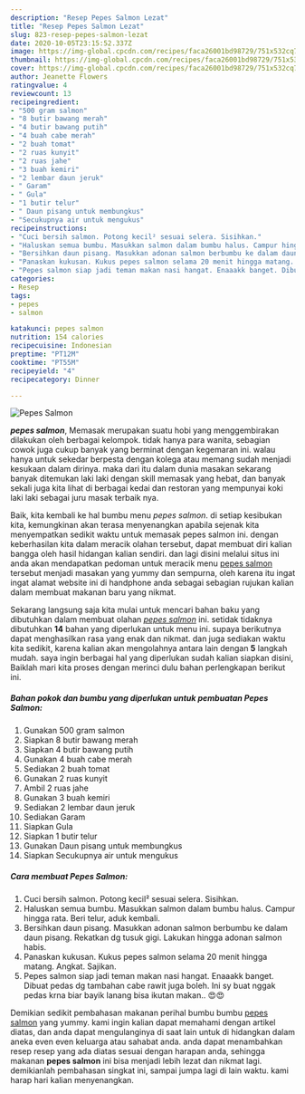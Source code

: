 ```yaml
---
description: "Resep Pepes Salmon Lezat"
title: "Resep Pepes Salmon Lezat"
slug: 823-resep-pepes-salmon-lezat
date: 2020-10-05T23:15:52.337Z
image: https://img-global.cpcdn.com/recipes/faca26001bd98729/751x532cq70/pepes-salmon-foto-resep-utama.jpg
thumbnail: https://img-global.cpcdn.com/recipes/faca26001bd98729/751x532cq70/pepes-salmon-foto-resep-utama.jpg
cover: https://img-global.cpcdn.com/recipes/faca26001bd98729/751x532cq70/pepes-salmon-foto-resep-utama.jpg
author: Jeanette Flowers
ratingvalue: 4
reviewcount: 13
recipeingredient:
- "500 gram salmon"
- "8 butir bawang merah"
- "4 butir bawang putih"
- "4 buah cabe merah"
- "2 buah tomat"
- "2 ruas kunyit"
- "2 ruas jahe"
- "3 buah kemiri"
- "2 lembar daun jeruk"
- " Garam"
- " Gula"
- "1 butir telur"
- " Daun pisang untuk membungkus"
- "Secukupnya air untuk mengukus"
recipeinstructions:
- "Cuci bersih salmon. Potong kecil² sesuai selera. Sisihkan."
- "Haluskan semua bumbu. Masukkan salmon dalam bumbu halus. Campur hingga rata. Beri telur, aduk kembali."
- "Bersihkan daun pisang. Masukkan adonan salmon berbumbu ke dalam daun pisang. Rekatkan dg tusuk gigi. Lakukan hingga adonan salmon habis."
- "Panaskan kukusan. Kukus pepes salmon selama 20 menit hingga matang. Angkat. Sajikan."
- "Pepes salmon siap jadi teman makan nasi hangat. Enaaakk banget. Dibuat pedas dg tambahan cabe rawit juga boleh. Ini sy buat nggak pedas krna biar bayik lanang bisa ikutan makan.. 😍😍"
categories:
- Resep
tags:
- pepes
- salmon

katakunci: pepes salmon 
nutrition: 154 calories
recipecuisine: Indonesian
preptime: "PT12M"
cooktime: "PT55M"
recipeyield: "4"
recipecategory: Dinner

---
```



![Pepes Salmon](https://img-global.cpcdn.com/recipes/faca26001bd98729/751x532cq70/pepes-salmon-foto-resep-utama.jpg)

<b><i>pepes salmon</i></b>, Memasak merupakan suatu hobi yang menggembirakan dilakukan oleh berbagai kelompok. tidak hanya para wanita, sebagian cowok juga cukup banyak yang berminat dengan kegemaran ini. walau hanya untuk sekedar berpesta dengan kolega atau memang sudah menjadi kesukaan dalam dirinya. maka dari itu dalam dunia masakan sekarang banyak ditemukan laki laki dengan skill memasak yang hebat, dan banyak sekali juga kita lihat di berbagai kedai dan restoran yang mempunyai koki laki laki sebagai juru masak terbaik nya.



Baik, kita kembali ke hal bumbu menu <i>pepes salmon</i>. di setiap kesibukan kita, kemungkinan akan terasa menyenangkan apabila sejenak kita menyempatkan sedikit waktu untuk memasak pepes salmon ini. dengan keberhasilan kita dalam meracik olahan tersebut, dapat membuat diri kalian bangga oleh hasil hidangan kalian sendiri. dan lagi disini melalui situs ini anda akan mendapatkan pedoman untuk meracik menu <u>pepes salmon</u> tersebut menjadi masakan yang yummy dan sempurna, oleh karena itu ingat ingat alamat website ini di handphone anda sebagai sebagian rujukan kalian dalam membuat makanan baru yang nikmat.


Sekarang langsung saja kita mulai untuk mencari bahan baku yang dibutuhkan dalam membuat olahan <u><i>pepes salmon</i></u> ini. setidak tidaknya dibutuhkan <b>14</b> bahan yang diperlukan untuk menu ini. supaya berikutnya dapat menghasilkan rasa yang enak dan nikmat. dan juga sediakan waktu kita sedikit, karena kalian akan mengolahnya antara lain dengan <b>5</b> langkah mudah. saya ingin berbagai hal yang diperlukan sudah kalian siapkan disini, Baiklah mari kita proses dengan merinci dulu bahan perlengkapan berikut ini.

<!--inarticleads1-->

##### Bahan pokok dan bumbu yang diperlukan untuk pembuatan Pepes Salmon:

1. Gunakan 500 gram salmon
1. Siapkan 8 butir bawang merah
1. Siapkan 4 butir bawang putih
1. Gunakan 4 buah cabe merah
1. Sediakan 2 buah tomat
1. Gunakan 2 ruas kunyit
1. Ambil 2 ruas jahe
1. Gunakan 3 buah kemiri
1. Sediakan 2 lembar daun jeruk
1. Sediakan  Garam
1. Siapkan  Gula
1. Siapkan 1 butir telur
1. Gunakan  Daun pisang untuk membungkus
1. Siapkan Secukupnya air untuk mengukus




<!--inarticleads2-->

##### Cara membuat Pepes Salmon:

1. Cuci bersih salmon. Potong kecil² sesuai selera. Sisihkan.
1. Haluskan semua bumbu. Masukkan salmon dalam bumbu halus. Campur hingga rata. Beri telur, aduk kembali.
1. Bersihkan daun pisang. Masukkan adonan salmon berbumbu ke dalam daun pisang. Rekatkan dg tusuk gigi. Lakukan hingga adonan salmon habis.
1. Panaskan kukusan. Kukus pepes salmon selama 20 menit hingga matang. Angkat. Sajikan.
1. Pepes salmon siap jadi teman makan nasi hangat. Enaaakk banget. Dibuat pedas dg tambahan cabe rawit juga boleh. Ini sy buat nggak pedas krna biar bayik lanang bisa ikutan makan.. 😍😍




Demikian sedikit pembahasan makanan perihal bumbu bumbu <u>pepes salmon</u> yang yummy. kami ingin kalian dapat memahami dengan artikel diatas, dan anda dapat mengulanginya di saat lain untuk di hidangkan dalam aneka even even keluarga atau sahabat anda. anda dapat menambahkan resep resep yang ada diatas sesuai dengan harapan anda, sehingga makanan <b>pepes salmon</b> ini bisa menjadi lebih lezat dan nikmat lagi. demikianlah pembahasan singkat ini, sampai jumpa lagi di lain waktu. kami harap hari kalian menyenangkan.
